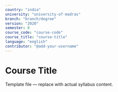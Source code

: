 ```yaml
---
country: "india"
university: "university-of-madras"
branch: "branch/degree"
version: "2020"
semester: 8
course_code: "course-code"
course_title: "course-title"
language: "english"
contributor: "@add-your-username"
---
```


# Course Title

Template file — replace with actual syllabus content.
